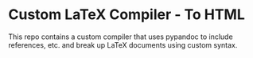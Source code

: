 Custom LaTeX Compiler - To HTML
===============================

This repo contains a custom compiler that uses pypandoc to include references, etc. and break up LaTeX documents using custom syntax.